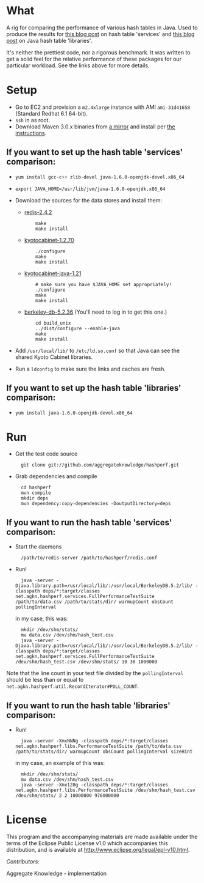 What
====

A rig for comparing the performance of various hash tables in Java. Used to produce the results for [this blog post](http://blog.aggregateknowledge.com/2011/11/15/big-memory-part-3/) on hash table 'services' and [this blog post](http://blog.aggregateknowledge.com/2011/12/09/big-memory-part-4/) on Java hash table 'libraries'.

It's neither the prettiest code, nor a rigorous benchmark. It was written to get a solid feel for the relative performance of these packages for our particular workload. See the links above for more details.

Setup
=====

* Go to EC2 and provision a `m2.4xlarge` instance with AMI `ami-31d41658` (Standard Redhat 6.1 64-bit).
* `ssh` in as root.
* Download Maven 3.0.x binaries from [a mirror](http://www.apache.org/dyn/closer.cgi/maven/binaries/apache-maven-3.0.3-bin.tar.gz) and install per [the instructions](http://maven.apache.org/download.html).

If you want to set up the hash table 'services' comparison:
-----------------------------------------------------------

* `yum install gcc-c++ zlib-devel java-1.6.0-openjdk-devel.x86_64`
* `export JAVA_HOME=/usr/lib/jvm/java-1.6.0-openjdk.x86_64`

* Download the sources for the data stores and install them:

  * [redis-2.4.2](http://redis.googlecode.com/files/redis-2.4.2.tar.gz)

    ```
        make
        make install
    ```
  
  * [kyotocabinet-1.2.70](http://fallabs.com/kyotocabinet/pkg/kyotocabinet-1.2.70.tar.gz) 

    ```
        ./configure
        make
        make install
    ```
  
  * [kyotocabinet-java-1.21](http://fallabs.com/kyotocabinet/javapkg/kyotocabinet-java-1.21.tar.gz)

    ```
        # make sure you have $JAVA_HOME set appropriately!
        ./configure
        make
        make install
    ```

  * [berkeley-db-5.2.36](http://download.oracle.com/otn/berkeley-db/db-5.2.36.tar.gz) (You'll need to log in to get this one.)

    ```
        cd build_unix
        ../dist/configure --enable-java
        make
        make install
    ```

* Add `/usr/local/lib/` to `/etc/ld.so.conf` so that Java can see the shared Kyoto Cabinet libraries.
* Run a `ldconfig` to make sure the links and caches are fresh.

If you want to set up the hash table 'libraries' comparison:
------------------------------------------------------------

* `yum install java-1.6.0-openjdk-devel.x86_64`

Run
===

* Get the test code source

    ```
      git clone git://github.com/aggregateknowledge/hashperf.git
    ```

* Grab dependencies and compile

    ```
      cd hashperf
      mvn compile
      mkdir deps
      mvn dependency:copy-dependencies -DoutputDirectory=deps
    ```

If you want to run the hash table 'services' comparison:
--------------------------------------------------------

* Start the daemons
      
    ```
      /path/to/redis-server /path/to/hashperf/redis.conf
    ```

* Run!

    ```
      java -server -Djava.library.path=/usr/local/lib/:/usr/local/BerkeleyDB.5.2/lib/ -classpath deps/*:target/classes net.agkn.hashperf.services.FullPerformanceTestSuite /path/to/data.csv /path/to/stats/dir/ warmupCount obsCount pollingInterval
    ```

    in my case, this was:

    ```
      mkdir /dev/shm/stats/
      mv data.csv /dev/shm/hash_test.csv
      java -server -Djava.library.path=/usr/local/lib/:/usr/local/BerkeleyDB.5.2/lib/ -classpath deps/*:target/classes net.agkn.hashperf.services.FullPerformanceTestSuite /dev/shm/hash_test.csv /dev/shm/stats/ 10 30 1000000
    ```

Note that the line count in your test file divided by the `pollingInterval` should be less than or equal to `net.agkn.hashperf.util.RecordIterator#POLL_COUNT`.

If you want to run the hash table 'libraries' comparison:
---------------------------------------------------------

* Run!

    ```
      java -server -XmxNNNg -classpath deps/*:target/classes net.agkn.hashperf.libs.PerformanceTestSuite /path/to/data.csv /path/to/stats/dir/ warmupCount obsCount pollingInterval sizeHint
    ```

    in my case, an example of this was:

    ```
      mkdir /dev/shm/stats/
      mv data.csv /dev/shm/hash_test.csv
      java -server -Xmx128g -classpath deps/*:target/classes net.agkn.hashperf.libs.PerformanceTestSuite /dev/shm/hash_test.csv /dev/shm/stats/ 2 2 10000000 976000000
    ```

License
======================

This program and the accompanying materials are made available under the terms of the Eclipse Public License v1.0 which accompanies this distribution, and is available at http://www.eclipse.org/legal/epl-v10.html.

*Contributors:*

Aggregate Knowledge - implementation

